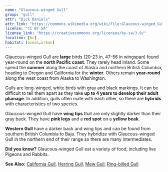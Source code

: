 ```yaml
---
name: "Glaucous-winged Gull"
group: "gull"
attr: "Dick Daniels"
attr_link: "https://commons.wikimedia.org/wiki/File:Glaucous-winged_Gull_RWD1.jpg"
license: "CC BY-SA"
license_link: "https://creativecommons.org/licenses/by-sa/3.0/"
location: [bc]
habitat: [ocean,urban]
---
```

Glaucous-winged Gull are **large** birds (20-23 in, 47-56 in wingspan) found year-round on the **north Pacific coast**. They rarely head inland. Some spend the **summer** along the coast of Alaska and northern British Columbia, heading to Oregon and California for the **winter**. Others remain **year-round** along the west coast from Alaska to Washington.

Gulls are long-winged, white birds with gray and black markings. It can be difficult to tell them apart as they take **up to 4 years to develop their adult plumage**. In addition, gulls often mate with each other, so there are **hybrids** with characteristics of two species.

Glaucous-winged Gull have **wing tips** that are only slightly darker than their gray back. They have **pink legs** and a **red spot** on a **yellow beak**.

**Western Gull** have a darker back and wing tips and can be found from southern British Columbia to Baja. They hybridize with Glaucous-winged Gull in the northern end of their range so there are many intermediates.

**Did you know?** Glaucous-winged Gull eat a variety of food, including live Pigeons and Rabbits.

<!-- generated, do not edit -->
**See Also:**
[California Gull](/birds/calgull),
[Herring Gull](/birds/herrgull),
[Mew Gull](/birds/mewgull),
[Ring-billed Gull](/birds/ringgull)
